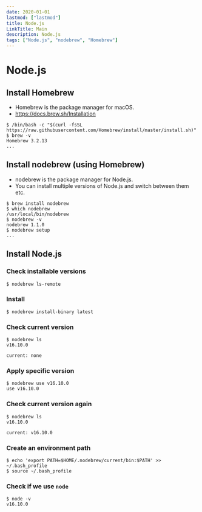 ```yaml
---
date: 2020-01-01
lastmod: ["lastmod"]
title: Node.js
LinkTitle: Main
description: Node.js
tags: ["Node.js", "nodebrew", "Homebrew"]
---
```


# Node.js

## Install Homebrew
* Homebrew is the package manager for macOS.
* https://docs.brew.sh/Installation
```shell
$ /bin/bash -c "$(curl -fsSL https://raw.githubusercontent.com/Homebrew/install/master/install.sh)"
$ brew -v
Homebrew 3.2.13
...
```

## Install nodebrew (using Homebrew)
* nodebrew is the package manager for Node.js.
* You can install multiple versions of Node.js and switch between them etc.

```shell
$ brew install nodebrew
$ which nodebrew
/usr/local/bin/nodebrew
$ nodebrew -v
nodebrew 1.1.0
$ nodebrew setup
...
```

## Install Node.js

### Check installable versions

```shell
$ nodebrew ls-remote
```

### Install
```shell
$ nodebrew install-binary latest
```

### Check current version
```shell {hl_lines=[4]}
$ nodebrew ls
v16.10.0

current: none
```
### Apply specific version
```shell
$ nodebrew use v16.10.0
use v16.10.0
```

### Check current version again
```shell {hl_lines=[4]}
$ nodebrew ls
v16.10.0

current: v16.10.0
```

### Create an environment path

```shell
$ echo 'export PATH=$HOME/.nodebrew/current/bin:$PATH' >> ~/.bash_profile
$ source ~/.bash_profile
```

### Check if we use ```node```

```shell
$ node -v
v16.10.0
```


